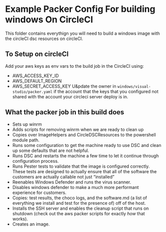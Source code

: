 #  Example Packer Config For building windows On CircleCI

This folder contains everythign you will need to build a windows image with the circleCI dsc resources on circleCI.


## To Setup on circleCI
Add your aws keys as env vars to the build job in the CircleCI using:
  * AWS_ACCESS_KEY_ID	    
  * AWS_DEFAULT_REGION		
  * AWS_SECRET_ACCESS_KEY
U&pdate the owner in `windows/visual-studio/packer.yaml` if the account that the keys that you configured not shared with the account your circleci server deploy is in.

## What the packer job in this build does
* Sets up winrm
* Adds scripts for removing winrm when we are ready to clean up
* Copies over ImageHelpers and CircleDSCResources to the powershell module path.
* Runs some configuration to get the machine ready to use DSC and clean up some defaults that are not helpful.
* Runs DSC and restarts the machine a few time to let it continue through configuration process.
* Runs Pester tests to validate that the image is configured correctly. These tests are designed to actually ensure that all of the software the customers are actually callable not just “installed”
* Reenables Windows Defender and runs the virus scanner. 
* Disables windows defender to make a much more performant experience for customers.
* Copies: test results, the choco logs, and the software.md (a list of everything we install and test for the presence of) off of the host.
* Installs the SSH server and enables the cleanup script that runs on shutdown (check out the aws packer scripts for exactly *how* that works).
* Creates an image.



